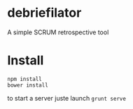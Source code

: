 debriefilator
=============

A simple SCRUM retrospective tool


Install
=======

```
npm install
bower install
```

to start a server juste launch ```grunt serve```
